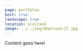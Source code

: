 ```yaml
---
page: portfolio
best: true
landscape: true
location: scoltand
image: ../../img/download-27.jpg
---
```

Content goes here!
